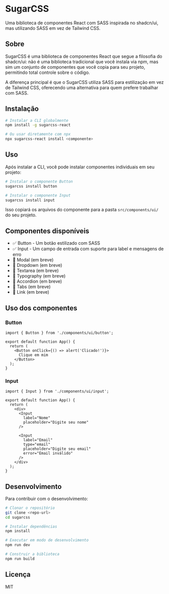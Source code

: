 # SugarCSS

Uma biblioteca de componentes React com SASS inspirada no shadcn/ui, mas utilizando SASS em vez de Tailwind CSS.

## Sobre

SugarCSS é uma biblioteca de componentes React que segue a filosofia do shadcn/ui: não é uma biblioteca tradicional que você instala via npm, mas sim um conjunto de componentes que você copia para seu projeto, permitindo total controle sobre o código.

A diferença principal é que o SugarCSS utiliza SASS para estilização em vez de Tailwind CSS, oferecendo uma alternativa para quem prefere trabalhar com SASS.

## Instalação

```bash
# Instalar a CLI globalmente
npm install -g sugarcss-react

# Ou usar diretamente com npx
npx sugarcss-react install <componente>
```

## Uso

Após instalar a CLI, você pode instalar componentes individuais em seu projeto:

```bash
# Instalar o componente Button
sugarcss install button

# Instalar o componente Input
sugarcss install input
```

Isso copiará os arquivos do componente para a pasta `src/components/ui/` do seu projeto.

## Componentes disponíveis

- ✅ Button - Um botão estilizado com SASS
- ✅ Input - Um campo de entrada com suporte para label e mensagens de erro
- 🔄 Modal (em breve)
- 🔄 Dropdown (em breve)
- 🔄 Textarea (em breve)
- 🔄 Typography (em breve)
- 🔄 Accordion (em breve)
- 🔄 Tabs (em breve)
- 🔄 Link (em breve)

## Uso dos componentes

### Button

```tsx
import { Button } from './components/ui/button';

export default function App() {
  return (
    <Button onClick={() => alert('Clicado!')}>
      Clique em mim
    </Button>
  );
}
```

### Input

```tsx
import { Input } from './components/ui/input';

export default function App() {
  return (
    <div>
      <Input 
        label="Nome"
        placeholder="Digite seu nome"
      />
      
      <Input 
        label="Email"
        type="email"
        placeholder="Digite seu email"
        error="Email inválido"
      />
    </div>
  );
}
```

## Desenvolvimento

Para contribuir com o desenvolvimento:

```bash
# Clonar o repositório
git clone <repo-url>
cd sugarcss

# Instalar dependências
npm install

# Executar em modo de desenvolvimento
npm run dev

# Construir a biblioteca
npm run build
```

## Licença

MIT
